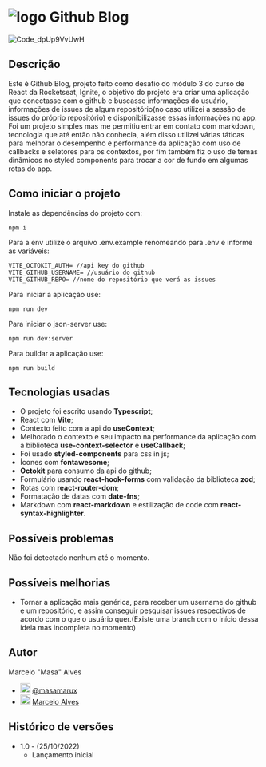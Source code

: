 # ![logo](https://user-images.githubusercontent.com/45273884/197882822-6aea8a30-52dd-40da-87aa-862b2c72a088.png) Github Blog

![Code_dpUp9VvUwH](https://user-images.githubusercontent.com/45273884/197885937-2f54c606-11db-40ec-be0f-04d8caa7c350.gif)

## Descrição

Este é Github Blog, projeto feito como desafio do módulo 3 do curso de React da Rocketseat, Ignite, o objetivo do projeto era criar uma aplicação que conectasse com o github e buscasse informações do usuário, informações de issues de algum repositório(no caso utilizei a sessão de issues do próprio repositório) e disponibilizasse essas informações no app. Foi um projeto simples mas me permitiu entrar em contato com markdown, tecnologia que até então não conhecia, além disso utilizei várias táticas para melhorar o desempenho e performance da aplicação com uso de callbacks e seletores para os contextos, por fim também fiz o uso de temas dinâmicos no styled components para trocar a cor de fundo em algumas rotas do app.

## Como iniciar o projeto

Instale as dependências do projeto com:
```
npm i
```

Para a env utilize o arquivo .env.example renomeando para .env e informe as variáveis:
```
VITE_OCTOKIT_AUTH= //api key do github
VITE_GITHUB_USERNAME= //usuário do github
VITE_GITHUB_REPO= //nome do repositório que verá as issues
```

Para iniciar a aplicação use:
```
npm run dev
```

Para iniciar o json-server use:
```
npm run dev:server
```

Para buildar a aplicação use:
```
npm run build
```

## Tecnologias usadas

 - O projeto foi escrito usando **Typescript**;
 - React com **Vite**;
 - Contexto feito com a api do **useContext**;
 - Melhorado o contexto e seu impacto na performance da aplicação com a biblioteca **use-context-selector** e **useCallback**;
 - Foi usado **styled-components** para css in js;
 - Ícones com **fontawesome**;
 - **Octokit** para consumo da api do github;
 - Formulário usando **react-hook-forms** com validação da biblioteca **zod**;
 - Rotas com **react-router-dom**;
 - Formatação de datas com **date-fns**;
 - Markdown com **react-markdown** e estilização de code com **react-syntax-highlighter**.
 

## Possíveis problemas

  Não foi detectado nenhum até o momento.

## Possíveis melhorias

 - Tornar a aplicação mais genérica, para receber um username do github e um repositório, e assim conseguir pesquisar issues respectivos de acordo com o que o usuário quer.(Existe uma branch com o início dessa ideia mas incompleta no momento)

## Autor

Marcelo "Masa" Alves
- <img src="https://user-images.githubusercontent.com/45273884/192056758-d7c1995b-4459-4acf-bb20-c4e19ee5daf3.svg" alt="twitter-logo" style="width: 20px; height: 20px;"> [@masamarux](https://twitter.com/masamarux)
- <img src="https://user-images.githubusercontent.com/45273884/192056770-fa5b48e0-a216-4f55-86fc-83cc6dd3590a.svg" alt="linkedin-logo" style="width: 20px; height: 20px;"> [Marcelo Alves](https://www.linkedin.com/in/marceloalves-/)


## Histórico de versões
* 1.0 - (25/10/2022)
    * Lançamento inicial
